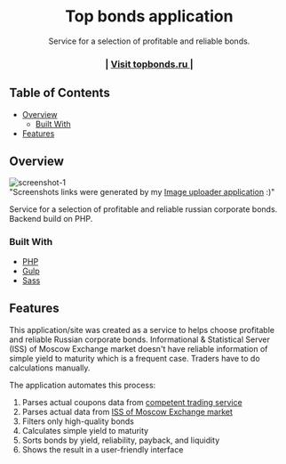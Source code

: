 <!-- Please update value in the {}  -->

<h1 align="center">Top bonds application</h1>

<div align="center">
   Service for a selection of profitable and reliable bonds.
</div>

<div align="center">
  <h3>
    <span> | </span>
    <a href="https://topbonds.ru/">
      Visit topbonds.ru
    </a>
    <span> | </span>
  </h3>
</div>

<!-- TABLE OF CONTENTS -->

## Table of Contents

- [Overview](#overview)
  - [Built With](#built-with)
- [Features](#features)


<!-- OVERVIEW -->

## Overview

![screenshot-1](https://i.ibb.co/qpx0YcY/topbonds.jpg)
<br>"Screenshots links were generated by my [Image uploader application](https://github.com/moshesm10/Image-uploader) :)"

Service for a selection of profitable and reliable russian corporate bonds. Backend build on PHP.

### Built With

- [PHP](https://www.php.net)
- [Gulp](https://gulpjs.com/)
- [Sass](https://sass-lang.com/)

## Features

This application/site was created as a service to helps choose profitable and reliable Russian corporate bonds. Informational & Statistical Server (ISS) of Moscow Exchange market doesn't have reliable information of simple yield to maturity which is a frequent case. Traders have to do calculations manually.

The application automates this process:
1. Parses actual coupons data from [competent trading service](https://smart-lab.ru)
2. Parses actual data from [ISS of Moscow Exchange market](https://iss.moex.com/iss/reference/)
3. Filters only high-quality bonds
4. Calculates simple yield to maturity
5. Sorts bonds by yield, reliability, payback, and liquidity
6. Shows the result in a user-friendly interface

